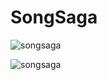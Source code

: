 # SongSaga

![songsaga](https://i.imgur.com/YfvHkRb.png)

![songsaga](https://i.imgur.com/h0K0Bp7.png)
